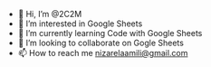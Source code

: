 - 👋 Hi, I’m @2C2M
- 👀 I’m interested in Google Sheets 
- 🌱 I’m currently learning Code with Google Sheets 
- 💞️ I’m looking to collaborate on Gogle Sheets
- 📫 How to reach me nizarelaamili@gmail.com

<!---
2C2M/2C2M is a ✨ special ✨ repository because its `README.md` (this file) appears on your GitHub profile.
You can click the Preview link to take a look at your changes.
--->
